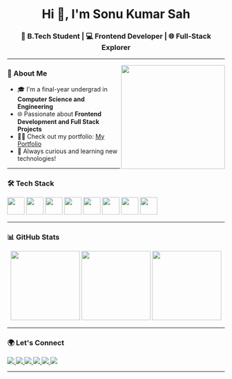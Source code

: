 <h1 align="center">Hi 👋, I'm Sonu Kumar Sah</h1>
<h3 align="center">🚀 B.Tech Student | 💻 Frontend Developer | 🌐 Full-Stack Explorer</h3>

<p align="center">
<!--   <img src="https://readme-typing-svg.demolab.com?font=Fira+Code&pause=1000&color=F75C7E&center=true&vCenter=true&width=435&lines=Welcome+to+my+GitHub!;I+love+building+cool+tech+🛠️;Frontend+%2B+Backend+is+💖;Let's+connect+and+collab+%F0%9F%91%8D" alt="Typing SVG" /> -->
</p>

---

<img align="right" src="https://media.giphy.com/media/qgQUggAC3Pfv687qPC/giphy.gif" width="240"/>

### 🧠 About Me
- 🎓 I'm a final-year undergrad in **Computer Science and Engineering**
- 🌐 Passionate about **Frontend Development and Full Stack Projects**
- 👨‍💻 Check out my portfolio: [My Portfolio](https://sonukumar112.github.io/Portfolio/)
- 🎯 Always curious and learning new technologies!

---

### 🛠️ Tech Stack

<p align="left">
  <img src="https://cdn.jsdelivr.net/gh/devicons/devicon/icons/python/python-original.svg" height="40" />
  <img src="https://cdn.jsdelivr.net/gh/devicons/devicon/icons/javascript/javascript-original.svg" height="40" />
  <img src="https://cdn.jsdelivr.net/gh/devicons/devicon/icons/react/react-original.svg" height="40" />
  <img src="https://cdn.jsdelivr.net/gh/devicons/devicon/icons/nodejs/nodejs-original.svg" height="40" />
  <img src="https://cdn.jsdelivr.net/gh/devicons/devicon/icons/mongodb/mongodb-original.svg" height="40" />
  <img src="https://cdn.jsdelivr.net/gh/devicons/devicon/icons/git/git-original.svg" height="40" />
  <img src="https://cdn.jsdelivr.net/gh/devicons/devicon/icons/html5/html5-original.svg" height="40" />
  <img src="https://cdn.jsdelivr.net/gh/devicons/devicon/icons/css3/css3-original.svg" height="40" />
</p>

---

### 📊 GitHub Stats

<div align="center">
  <img src="https://github-readme-stats.vercel.app/api?username=sonukumar112&show_icons=true&locale=en&theme=radical" height="160"/>
  <img src="https://github-readme-streak-stats.herokuapp.com/?user=sonukumar112&theme=radical" height="160"/>
  <img src="https://github-readme-stats.vercel.app/api/top-langs?username=sonukumar112&show_icons=true&locale=en&layout=compact&theme=radical" height="160"/>
</div>

---

### 🌍 Let's Connect

<p align="left">
  <a href="mailto:sonusah22388@gmail.com">
    <img src="https://img.shields.io/badge/Gmail-D14836?style=for-the-badge&logo=gmail&logoColor=white" />
  </a>
  <a href="https://linkedin.com/in/sonu kumar sah" target="blank">
    <img src="https://img.shields.io/badge/LinkedIn-0A66C2?style=for-the-badge&logo=linkedin&logoColor=white" />
  </a>
  <a href="https://github.com/sonukumar112">
    <img src="https://img.shields.io/badge/GitHub-181717?style=for-the-badge&logo=github&logoColor=white" />
  </a>
  <a href="https://fb.com/sonu sah" target="blank">
    <img src="https://img.shields.io/badge/Facebook-1877F2?style=for-the-badge&logo=facebook&logoColor=white" />
  </a>
  <a href="https://instagram.com/sonu_sah_____" target="blank">
    <img src="https://img.shields.io/badge/Instagram-E4405F?style=for-the-badge&logo=instagram&logoColor=white" />
  </a>
  <a href="https://auth.geeksforgeeks.org/user/sonusahvrow" target="blank">
    <img src="https://img.shields.io/badge/GFG-2F8D46?style=for-the-badge&logo=geeksforgeeks&logoColor=white" />
  </a>
</p>

---
